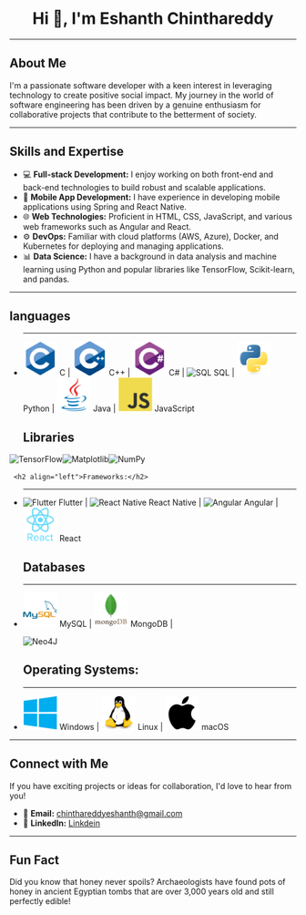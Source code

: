 <h1 align="center">Hi 👋, I'm Eshanth Chinthareddy</h1>

---

<h2 align="left">About Me</h2>

<p align="left">I'm a passionate software developer with a keen interest in leveraging technology to create positive social impact. My journey in the world of software engineering has been driven by a genuine enthusiasm for collaborative projects that contribute to the betterment of society.</p>

---

<h2 align="left">Skills and Expertise</h2>

<p align="left">
 
  - 💻 **Full-stack Development:** I enjoy working on both front-end and back-end technologies to build robust and scalable applications.
  - 🚀 **Mobile App Development:** I have experience in developing mobile applications using Spring and React Native.
  - 🌐 **Web Technologies:** Proficient in HTML, CSS, JavaScript, and various web frameworks such as Angular and React.
  - ⚙️ **DevOps:** Familiar with cloud platforms (AWS, Azure), Docker, and Kubernetes for deploying and managing applications.
  - 📊 **Data Science:** I have a background in data analysis and machine learning using Python and popular libraries like TensorFlow, Scikit-learn, and pandas.
</p>

---


<h2 align="left">languages</h2>

<p align="left">

  - ** ** 

    <img src="https://raw.githubusercontent.com/devicons/devicon/master/icons/c/c-original.svg" alt="C" width="60" height="60"/> C |
    <img src="https://raw.githubusercontent.com/devicons/devicon/master/icons/cplusplus/cplusplus-original.svg" alt="C++" width="60" height="60"/> C++ |
    <img src="https://raw.githubusercontent.com/devicons/devicon/master/icons/csharp/csharp-original.svg" alt="C#" width="60" height="60"/> C# |
    <img src="https://camo.githubusercontent.com/918fce8d50581bd97b7133e677a78ed2cad14f970522f219daaeb6d1c81060e1/68747470733a2f2f696d672e736869656c64732e696f2f62616467652f6d7973716c2d2532333030662e7376673f7374796c653d666f722d7468652d6261646765266c6f676f3d6d7973716c266c6f676f436f6c6f723d7768697465" alt="SQL" width="60" height="60"/> SQL |
    <img src="https://raw.githubusercontent.com/devicons/devicon/master/icons/python/python-original.svg" alt="Python" width="60" height="60"/> Python |
    <img src="https://raw.githubusercontent.com/devicons/devicon/master/icons/java/java-original.svg" alt="Java" width="60" height="60"/> Java |
    <img src="https://raw.githubusercontent.com/devicons/devicon/master/icons/javascript/javascript-original.svg" alt="JavaScript" width="60" height="60"/> JavaScript
    
    <h2 align="left">Libraries</h2>
<!-- Use a div as a container for the images and apply the "image-container" class -->
<div style="display: flex; align-items: center;">
  <img src="https://img.shields.io/badge/TensorFlow-%23FF6F00.svg?style=for-the-badge&logo=TensorFlow&logoColor=white" alt="TensorFlow"/>
  <img src="https://img.shields.io/badge/Matplotlib-%23ffffff.svg?style=for-the-badge&logo=Matplotlib&logoColor=black" alt="Matplotlib"/>
  <img src="https://img.shields.io/badge/numpy-%23013243.svg?style=for-the-badge&logo=numpy&logoColor=white" alt="NumPy"/>
</div>

     <h2 align="left">Frameworks:</h2>
  - ** ** 
    <img src="https://www.vectorlogo.zone/logos/flutterio/flutterio-icon.svg" alt="Flutter" width="60" height="60"/> Flutter  |
    <img src="https://reactnative.dev/img/header_logo.svg" alt="React Native" width="60" height="60"/> React Native  |
    <img src="https://angular.io/assets/images/logos/angular/angular.svg" alt="Angular" width="60" height="60"/> Angular  |
    <img src="https://raw.githubusercontent.com/devicons/devicon/master/icons/react/react-original-wordmark.svg" alt="React" width="60" height="60"/> React
    <h2 align="left">Databases</h2>
  - **** 
    <img src="https://raw.githubusercontent.com/devicons/devicon/master/icons/mysql/mysql-original-wordmark.svg" alt="MySQL" width="60" height="60"/> MySQL  |
    <img src="https://raw.githubusercontent.com/devicons/devicon/master/icons/mongodb/mongodb-original-wordmark.svg" alt="MongoDB" width="60" height="60"/> MongoDB  |
    
    ![Neo4J](https://img.shields.io/badge/Neo4j-008CC1?style=for-the-badge&logo=neo4j&logoColor=white) 

    <h2 align="left">Operating Systems:</h2>
  - **** 
    <img src="https://raw.githubusercontent.com/devicons/devicon/master/icons/windows8/windows8-original.svg" alt="Windows" width="60" height="60"/> Windows |
    <img src="https://raw.githubusercontent.com/devicons/devicon/master/icons/linux/linux-original.svg" alt="Linux" width="60" height="60"/> Linux |
    <img src="https://raw.githubusercontent.com/devicons/devicon/master/icons/apple/apple-original.svg" alt="macOS" width="60" height="60"/> macOS

</p>

---

<h2 align="left">Connect with Me</h2>

<p align="left">
  If you have exciting projects or ideas for collaboration, I'd love to hear from you!
 
  - 📧 **Email:** chinthareddyeshanth@gmail.com
  - 💼 **LinkedIn:** [Linkdein](https://www.linkedin.com/in/eshanth9/)
</p>

---

<h2 align="left">Fun Fact</h2>

<p align="left">Did you know that honey never spoils? Archaeologists have found pots of honey in ancient Egyptian tombs that are over 3,000 years old and still perfectly edible!</p>
